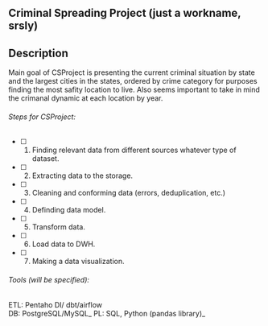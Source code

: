 ## Criminal Spreading Project (just a workname, srsly)

## Description

Main goal of CSProject is presenting the current criminal situation by state and the largest cities in the states, ordered by crime category for purposes finding the most safity location to live.
Also seems important to take in mind the crimanal dynamic at each location by year.

###### Steps for CSProject:

- [ ] 1. Finding relevant data from different sources whatever type of dataset.
- [ ] 2. Extracting data to the storage.
- [ ] 3. Cleaning and conforming data (errors, deduplication, etc.) 
- [ ] 4. Definding data model.
- [ ] 5. Transform data.
- [ ] 6. Load data to DWH.
- [ ] 7. Making a data visualization.

###### Tools (will be specified):

ETL: Pentaho DI/ dbt/airflow  
DB: PostgreSQL/MySQL_
PL: SQL, Python (pandas library)_